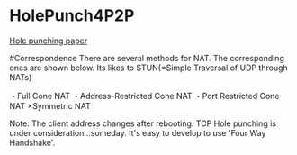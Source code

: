 # HolePunch4P2P

[Hole punching paper](http://www.brynosaurus.com/pub/net/p2pnat/)

#Correspondence
There are several methods for NAT. The corresponding ones are shown below.
Its likes to STUN(=Simple Traversal of UDP through NATs)

・Full Cone NAT
・Address-Restricted Cone NAT
・Port Restricted Cone NAT
×Symmetric NAT


Note:
The client address changes after rebooting.
TCP Hole punching is under consideration...someday. It's easy to develop to use 'Four Way Handshake'.
